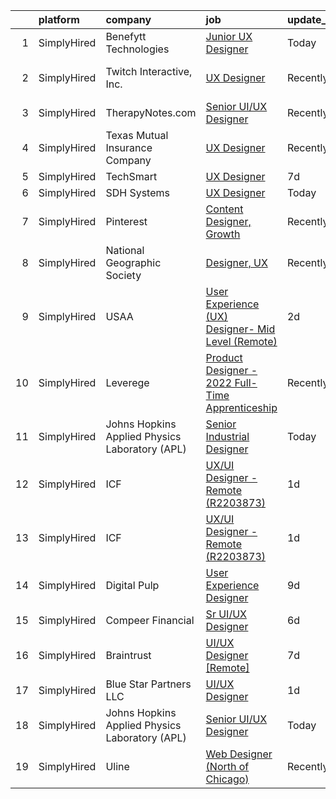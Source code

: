 

|    | platform    | company                                        | job                                                                                                                                                       | update_time   | location          |
|---:|:------------|:-----------------------------------------------|:----------------------------------------------------------------------------------------------------------------------------------------------------------|:--------------|:------------------|
|  1 | SimplyHired | Benefytt Technologies                          | [Junior UX Designer](https://www.simplyhired.com/job/OJyU97AReyxTjA5IuhWIji8lUsqXnJgEJl6ilPtZPS2z9pY7w_nsOA?q=ux+designer)                                | Today         | Remote            |
|  2 | SimplyHired | Twitch Interactive, Inc.                       | [UX Designer](https://www.simplyhired.com/job/c5FsEdyul1uZVtnCyS93Ect5MPN_EXq5Kzhr0akuqVuL-2RiyKTuoA?q=ux+designer)                                       | Recently      | San Francisco, CA |
|  3 | SimplyHired | TherapyNotes.com                               | [Senior UI/UX Designer](https://www.simplyhired.com/job/_Uk1u6lt2JTZLbpNE2Rei76nDh0YNkvmbKzkaQVSLOZUSGQRnMb6Yw?q=ux+designer)                             | Recently      | Remote            |
|  4 | SimplyHired | Texas Mutual Insurance Company                 | [UX Designer](https://www.simplyhired.com/job/xRfLX1J_huOYJ2ac9N-nG-Hb7T-_VghDwKkOxNujI0nvtM1nn1poag?q=ux+designer)                                       | Recently      | Austin, TX        |
|  5 | SimplyHired | TechSmart                                      | [UX Designer](https://www.simplyhired.com/job/FL59p-cxtUyWTnI2SR9x-sBgyG6F204rmg2SwLzvNs8CQ6OaiVbtgw?q=ux+designer)                                       | 7d            | Remote            |
|  6 | SimplyHired | SDH Systems                                    | [UX Designer](https://www.simplyhired.com/job/fMHl3LCxzY_Rk7tjsy5dA25wIrYYVXD4WFy3YwYE_XUMSOvdVkYxzg?q=ux+designer)                                       | Today         | Remote            |
|  7 | SimplyHired | Pinterest                                      | [Content Designer, Growth](https://www.simplyhired.com/job/r3rLZ8wDZxpE9zJ0WmWmkB6vKADvM4enwQNvRoPjurIWqrAC4bhnpw?q=ux+designer)                          | Recently      | Remote            |
|  8 | SimplyHired | National Geographic Society                    | [Designer, UX](https://www.simplyhired.com/job/AcXhbHTwB0bLA8e_dNWXzySwptcIR4ncpJ0NgLaQG45NhayynKyMMg?q=ux+designer)                                      | Recently      | Remote            |
|  9 | SimplyHired | USAA                                           | [User Experience (UX) Designer- Mid Level (Remote)](https://www.simplyhired.com/job/Ds64IQ0llaqMpBhhxrXDZCHyQ4ejoA8qjvEEYU8Ujx60Lr6_iIfpGQ?q=ux+designer) | 2d            | San Antonio, TX   |
| 10 | SimplyHired | Leverege                                       | [Product Designer - 2022 Full-Time Apprenticeship](https://www.simplyhired.com/job/f2PnrkNkoKjnF_c7MsOM41LbDj7RDHIKkfuGC1pKOOPB0dNQ0HmV5w?q=ux+designer)  | Recently      | Remote            |
| 11 | SimplyHired | Johns Hopkins Applied Physics Laboratory (APL) | [Senior Industrial Designer](https://www.simplyhired.com/job/cWteweR2HUSB-M6HNfjiwbg6s9QWBdHzzWW_VIcrN6UKsXa3uDdpvw?q=ux+designer)                        | Today         | Laurel, MD        |
| 12 | SimplyHired | ICF                                            | [UX/UI Designer - Remote (R2203873)](https://www.simplyhired.com/job/ZxwmavOKGWnAitbZek_4laum3GmIyTzE3flb0SIlZnp8gqzXOLVHeg?q=ux+designer)                | 1d            | Remote            |
| 13 | SimplyHired | ICF                                            | [UX/UI Designer - Remote (R2203873)](https://www.simplyhired.com/job/ZxwmavOKGWnAitbZek_4laum3GmIyTzE3flb0SIlZnp8gqzXOLVHeg?q=ux+designer)                | 1d            | Remote            |
| 14 | SimplyHired | Digital Pulp                                   | [User Experience Designer](https://www.simplyhired.com/job/VmYn4WT6o_gGGxBsWKvgoMdW1bIsR_ISOUShtCTncHv1tee7Z_iLgw?q=ux+designer)                          | 9d            | Remote            |
| 15 | SimplyHired | Compeer Financial                              | [Sr UI/UX Designer](https://www.simplyhired.com/job/L0WT9mDTLHNMHqjBA2D1E0pwtuUZfQPtv2xvJLOjwmxrc5G2JRarfA?q=ux+designer)                                 | 6d            | Lakeville, MN     |
| 16 | SimplyHired | Braintrust                                     | [UI/UX Designer [Remote]](https://www.simplyhired.com/job/qxAIXJURRxvHN_WJei-9NR4K2N5u3DxLKxtsLwlrVFLQcJnrjdScAQ?q=ux+designer)                           | 7d            | San Francisco, CA |
| 17 | SimplyHired | Blue Star Partners LLC                         | [UI/UX Designer](https://www.simplyhired.com/job/FMnit4wFUsQP2Ml2HXDmWO77Gz0AHB0lSXyvH46C6Mxh01QRxVxOig?q=ux+designer)                                    | 1d            | Remote            |
| 18 | SimplyHired | Johns Hopkins Applied Physics Laboratory (APL) | [Senior UI/UX Designer](https://www.simplyhired.com/job/XekYxeyyApVfVLZhaQnb7XFlFwSQ8hvveUoKxsi_oR4UHQdCGCeMbg?q=ux+designer)                             | Today         | Laurel, MD        |
| 19 | SimplyHired | Uline                                          | [Web Designer (North of Chicago)](https://www.simplyhired.com/job/R7nnTqvsbmA4vbD-Y5wWE_kvbR_E8JahJe36WFvxALSsjU3nTzxarA?q=ux+designer)                   | Recently      | Chicago, IL       |